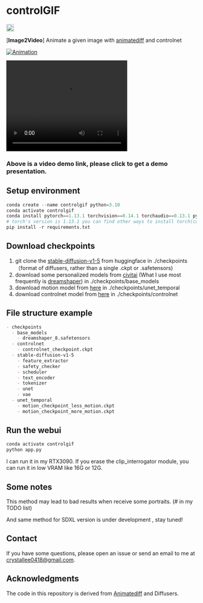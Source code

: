 # controlGIF

[<img src="https://api.gitsponsors.com/api/badge/img?id=723292645" height="20">](https://api.gitsponsors.com/api/badge/link?p=nfu/OYzxIuB4b/vGrxDIOqlx0F4AHpic6lb7C4B2LtMog4f/kYobRhQHu7TcnvF0ZwNMsm6GDd9rdsHQGIXQVRV1ripvVJ1HkmdXZINnfPEELqNdx0aU0WvT4e5CYyyjZY+RLmKjPsAjZjZAHBZsdA==)

[**Image2Video**] Animate a given image with [animatediff](https://github.com/guoyww/AnimateDiff) and controlnet

[![Animation](http://img.youtube.com/vi/lwXb_cJai8w/0.jpg)](https://www.youtube.com/watch?v=lwXb_cJai8w)

<video width="320" height="240" controls>
  <source src="show.mp4" type="video/mp4">
  Your browser does not support the video tag.
</video>

### Above is a video demo link, please click to get a demo presentation.

## Setup environment

```python
conda create --name controlgif python=3.10
conda activate controlgif
conda install pytorch==1.13.1 torchvision==0.14.1 torchaudio==0.13.1 pytorch-cuda=11.7 -c pytorch -c nvidia
# torch's version is 1.13.1 you can find other ways to install torch(cuda11.7) in https://pytorch.org/get-started/previous-versions/
pip install -r requirements.txt
```

## Download checkpoints

1. git clone the [stable-diffusion-v1-5](https://huggingface.co/runwayml/stable-diffusion-v1-5) from huggingface in ./checkpoints （format of diffusers, rather than a single .ckpt or .safetensors)
2. download some personalized models from [civitai](https://civitai.com/) (What I use most frequently is [dreamshaper](https://civitai.com/models/4384/dreamshaper)) in ./checkpoints/base_models
3. download motion model from [here](https://huggingface.co/crishhh/animatediff_controlnet) in ./checkpoints/unet_temporal
4. download controlnet model from [here](https://huggingface.co/crishhh/animatediff_controlnet) in ./checkpoints/controlnet

## File structure example

```markdown
- checkpoints
  - base_models
    - dreamshaper_8.safetensors
  - controlnet
    - controlnet_checkpoint.ckpt
  - stable-diffusion-v1-5
    - feature_extractor
    - safety_checker
    - scheduler
    - text_encoder
    - tokenizer
    - unet
    - vae
  - unet_temporal
    - motion_checkpoint_less_motion.ckpt
    - motion_checkpoint_more_motion.ckpt
```

## Run the webui

```python
conda activate controlgif
python app.py
```

I can run it in my RTX3090. If you erase the clip_interrogator module, you can run it in low VRAM like 16G or 12G.

## Some notes

This method may lead to bad results when receive some portraits. (# in my TODO list)

And same method for SDXL version is under development , stay tuned! 

## Contact

If you have some questions, please open an issue or send an email to me at crystallee0418@gmail.com. 

## Acknowledgments

The code in this repository is derived from [Animatediff](https://github.com/guoyww/AnimateDiff) and Diffusers.